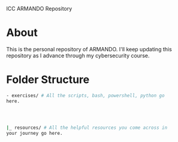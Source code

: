 ICC ARMANDO Repository
# About
This is the personal repository of ARMANDO.
I'll keep updating this repository as I advance through my
cybersecurity course.

# Folder Structure
```bash
- exercises/ # All the scripts, bash, powershell, python go
here.




|_ resources/ # All the helpful resources you come across in
your journey go here.

```
